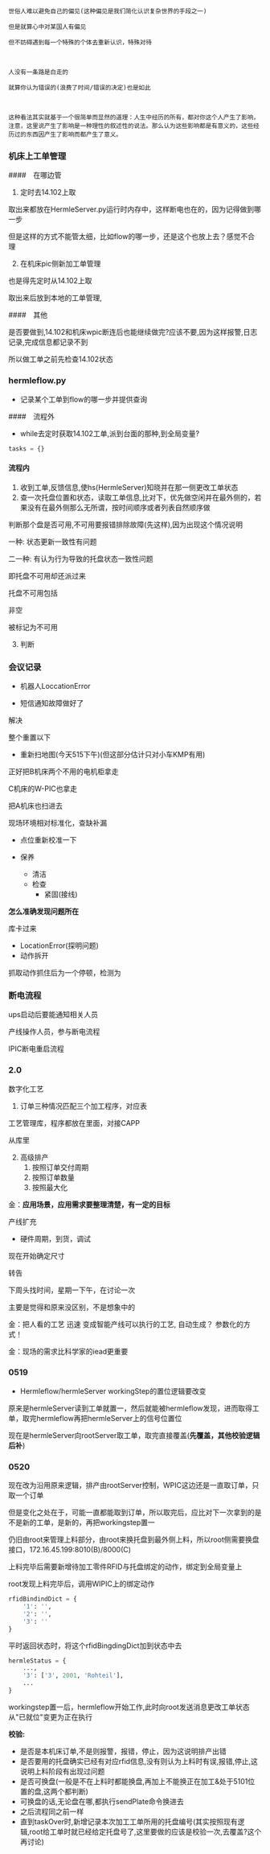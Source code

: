 

```

世俗人难以避免自己的偏见(这种偏见是我们简化认识复杂世界的手段之一)

但是就算心中对某国人有偏见

但不妨碍遇到每一个特殊的个体去重新认识，特殊对待



人没有一条路是白走的

就算你认为错误的(浪费了时间/错误的决定)也是如此



这种看法其实就基于一个很简单而显然的道理：人生中经历的所有，都对你这个人产生了影响，注意，这里说产生了影响是一种理性的叙述性的说法。那么认为这些影响都是有意义的，这些经历过的东西因产生了影响而都产生了意义。

```



### 机床上工单管理

####　在哪边管

1. 定时去14.102上取

取出来都放在HermleServer.py运行时内存中，这样断电也在的，因为记得做到哪一步

但是这样的方式不能管太细，比如flow的哪一步，还是这个也放上去？感觉不合理



2. 在机床pic侧新加工单管理

也是得先定时从14.102上取

取出来后放到本地的工单管理,



####　其他

是否要做到,14.102和机床wpic断连后也能继续做完?应该不要,因为这样报警,日志记录,完成信息都记录不到

所以做工单之前先检查14.102状态



### hermleflow.py

- 记录某个工单到flow的哪一步并提供查询



####　流程外

- while去定时获取14.102工单,派到台面的那种,到全局变量?

```python
tasks = {}
```



#### 流程内

1. 收到工单,反馈信息,使hs(HermleServer)知晓并在那一侧更改工单状态
2. 查一次托盘位置和状态，读取工单信息,比对下，优先做空闲并在最外侧的，若果没有在最外侧那么无所谓，按时间顺序或者列表自然顺序做

判断那个盘是否可用,不可用要报错排除故障(先这样),因为出现这个情况说明

一种: 状态更新一致性有问题

二一种: 有认为行为导致的托盘状态一致性问题

即托盘不可用却还派过来

托盘不可用包括

非空

被标记为不可用

3. 判断





###  会议记录

- 机器人LoccationError

- 短信通知故障做好了



解决

整个重置以下

- 重新扫地图(今天515下午)(但这部分估计只对小车KMP有用)

正好把B机床两个不用的电机柜拿走

C机床的W-PIC也拿走

把A机床也扫进去

现场环境相对标准化，查缺补漏

- 点位重新校准一下

- 保养
  - 清洁
  - 检查
    - 紧固(接线)



**怎么准确发现问题所在**



库卡过来

- LocationError(探明问题)
- 动作拆开

抓取动作抓住后为一个停顿，检测为



### 断电流程

ups启动后要能通知相关人员

产线操作人员，参与断电流程

IPIC断电重启流程



### 2.0

数字化工艺

1. 订单三种情况匹配三个加工程序，对应表

工艺管理库，程序都放在里面，对接CAPP

从库里

2. 高级排产
   1. 按照订单交付周期
   2. 按照订单数量
   3. 按照最大化



金：**应用场景，应用需求要整理清楚，有一定的目标**



产线扩充

- 硬件周期，到货，调试

现在开始确定尺寸



转告

下周头找时间，星期一下午，在讨论一次

主要是觉得和原来没区别，不是想象中的



金：把人看的工艺 迅速 变成智能产线可以执行的工艺, 自动生成？ 参数化的方式！



金：现场的需求比科学家的iead更重要



### 0519

- Hermleflow/hermleServer workingStep的置位逻辑要改变

原来是hermleServer读到工单就置一，然后就能被hermleflow发现，进而取得工单，取完hermleflow再把hermleServer上的信号位置位



现在是hermleServer向rootServer取工单，取完直接覆盖(**先覆盖，其他校验逻辑后补**)



### 0520

现在改为沿用原来逻辑，排产由rootServer控制，WPIC这边还是一直取订单，只取一个订单



但是变化之处在于，可能一直都能取到订单，所以取完后，应比对下一次拿到的是不是新的工单，是新的，再把workingstep置一



仍旧由root来管理上料部分，由root来换托盘到最外侧上料，所以root侧需要换盘接口，172.16.45.199:8010(B)/8000(C)



上料完毕后需要新增待加工零件RFID与托盘绑定的动作，绑定到全局变量上

root发现上料完毕后，调用WIPIC上的绑定动作

```python
rfidBindindDict = {
    '1': '',
    '2': '',
    '3': ''
}
```

平时返回状态时，将这个rfidBingdingDict加到状态中去

```python
hermleStatus = {
    ...,
    '3': ['3', 2001, 'Rohteil'],
    ...
}
```



workingstep置一后，hermleflow开始工作,此时向root发送消息更改工单状态从"已就位"变更为正在执行



**校验:**

- 是否是本机床订单,不是则报警，报错，停止，因为这说明排产出错
- 是否要用的托盘确实已经有对应rfid信息,没有则认为上料时有误,报错,停止,这说明上料阶段有出现过问题
- 是否可换盘(一般是不在上料时都能换盘,再加上不能换正在加工&处于5101位置的盘,这两个都判断)
- 可换盘的话,无论盘在哪,都执行sendPlate命令换进去
- 之后流程同之前一样
- 直到taskOver时,新增记录本次加工工单所用的托盘编号(其实按照现有逻辑,root给工单时就已经给定托盘号了,这里要做的应该是校验一次,去覆盖?这个再讨论)